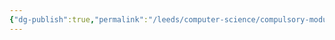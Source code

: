 ```yaml
---
{"dg-publish":true,"permalink":"/leeds/computer-science/compulsory-modules/procedural-programming/procedural-programming/"}
---
```





